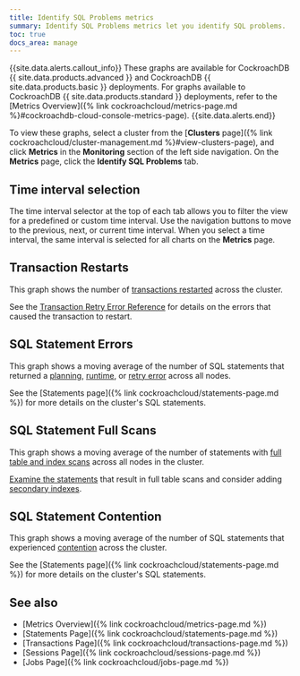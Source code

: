 ```yaml
---
title: Identify SQL Problems metrics
summary: Identify SQL Problems metrics let you identify SQL problems.
toc: true
docs_area: manage
---
```


{{site.data.alerts.callout_info}}
These graphs are available for CockroachDB {{ site.data.products.advanced }} and CockroachDB {{ site.data.products.basic }} deployments. For graphs available to CockroachDB {{ site.data.products.standard }} deployments, refer to the [Metrics Overview]({% link cockroachcloud/metrics-page.md %}#cockroachdb-cloud-console-metrics-page).
{{site.data.alerts.end}}

To view these graphs, select a cluster from the [**Clusters** page]({% link cockroachcloud/cluster-management.md %}#view-clusters-page), and click **Metrics** in the **Monitoring** section of the left side navigation. On the **Metrics** page, click the **Identify SQL Problems** tab.

## Time interval selection

The time interval selector at the top of each tab allows you to filter the view for a predefined or custom time interval. Use the navigation buttons to move to the previous, next, or current time interval. When you select a time interval, the same interval is selected for all charts on the **Metrics** page.

## Transaction Restarts

This graph shows the number of [transactions restarted](https://www.cockroachlabs.com/docs/{{site.current_cloud_version}}/common-errors#restart-transaction) across the cluster.

See the [Transaction Retry Error Reference](https://www.cockroachlabs.com/docs/{{site.current_cloud_version}}/transaction-retry-error-reference) for details on the errors that caused the transaction to restart.

## SQL Statement Errors

This graph shows a moving average of the number of SQL statements that returned a [planning](https://www.cockroachlabs.com/docs/{{site.current_cloud_version}}/architecture/sql-layer#sql-parser-planner-executor), [runtime](https://www.cockroachlabs.com/docs/{{site.current_cloud_version}}/architecture/sql-layer#sql-parser-planner-executor), or [retry error](https://www.cockroachlabs.com/docs/{{site.current_cloud_version}}/transactions#error-handling) across all nodes.

See the [Statements page]({% link cockroachcloud/statements-page.md %}) for more details on the cluster's SQL statements.

## SQL Statement Full Scans 

This graph shows a moving average of the number of statements with [full table and index scans](https://www.cockroachlabs.com/docs/{{site.current_cloud_version}}/show-full-table-scans) across all nodes in the cluster.

[Examine the statements](https://www.cockroachlabs.com/docs/{{site.current_cloud_version}}/sql-tuning-with-explain) that result in full table scans and consider adding [secondary indexes](https://www.cockroachlabs.com/docs/{{site.current_cloud_version}}/schema-design-indexes#create-a-secondary-index).

## SQL Statement Contention 

This graph shows a moving average of the number of SQL statements that experienced [contention](https://www.cockroachlabs.com/docs/{{site.current_cloud_version}}/performance-best-practices-overview#transaction-contention) across the cluster.

See the [Statements page]({% link cockroachcloud/statements-page.md %}) for more details on the cluster's SQL statements.

## See also

- [Metrics Overview]({% link cockroachcloud/metrics-page.md %})
- [Statements Page]({% link cockroachcloud/statements-page.md %})
- [Transactions Page]({% link cockroachcloud/transactions-page.md %})
- [Sessions Page]({% link cockroachcloud/sessions-page.md %})
- [Jobs Page]({% link cockroachcloud/jobs-page.md %})
